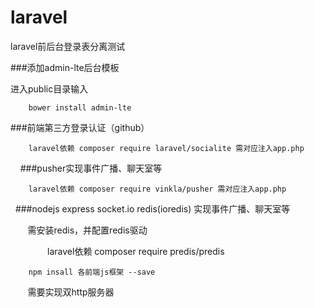 # laravel
laravel前后台登录表分离测试

###添加admin-lte后台模板

进入public目录输入

        bower install admin-lte

###前端第三方登录认证（github）

        laravel依赖 composer require laravel/socialite 需对应注入app.php
    
###pusher实现事件广播、聊天室等

        laravel依赖 composer require vinkla/pusher 需对应注入app.php
  
###nodejs express socket.io redis(ioredis) 实现事件广播、聊天室等
    
        需安装redis，并配置redis驱动
        
        
        laravel依赖 composer require predis/predis
        
    
    
        npm insall 各前端js框架 --save
        
        
        
        需要实现双http服务器
